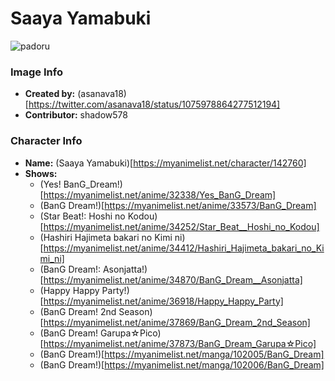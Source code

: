 # Saaya Yamabuki

![padoru](https://raw.githubusercontent.com/shadow578/Padoru-Padoru/master/Padoru/bang-dream/bang-dream-saaya-yamabuki.png "Saaya Yamabuki")

### Image Info
* **Created by:**    (asanava18)[https://twitter.com/asanava18/status/1075978864277512194]
* **Contributor:**   shadow578

### Character Info
* **Name:**   (Saaya Yamabuki)[https://myanimelist.net/character/142760]
* **Shows:**
  * (Yes! BanG_Dream!)[https://myanimelist.net/anime/32338/Yes_BanG_Dream]
  * (BanG Dream!)[https://myanimelist.net/anime/33573/BanG_Dream]
  * (Star Beat!: Hoshi no Kodou)[https://myanimelist.net/anime/34252/Star_Beat__Hoshi_no_Kodou]
  * (Hashiri Hajimeta bakari no Kimi ni)[https://myanimelist.net/anime/34412/Hashiri_Hajimeta_bakari_no_Kimi_ni]
  * (BanG Dream!: Asonjatta!)[https://myanimelist.net/anime/34870/BanG_Dream__Asonjatta]
  * (Happy Happy Party!)[https://myanimelist.net/anime/36918/Happy_Happy_Party]
  * (BanG Dream! 2nd Season)[https://myanimelist.net/anime/37869/BanG_Dream_2nd_Season]
  * (BanG Dream! Garupa☆Pico)[https://myanimelist.net/anime/37873/BanG_Dream_Garupa☆Pico]
  * (BanG Dream!)[https://myanimelist.net/manga/102005/BanG_Dream]
  * (BanG Dream!)[https://myanimelist.net/manga/102006/BanG_Dream]
